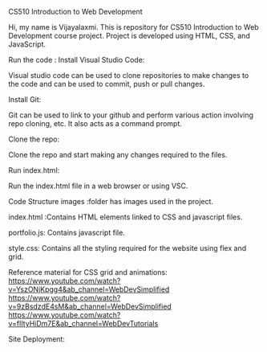 CS510 Introduction to Web Development

Hi, my name is Vijayalaxmi.
This is repository for CS510 Introduction to Web Development course project.
Project is developed using HTML, CSS, and JavaScript.

Run the code :
Install Visual Studio Code:

Visual studio code can be used to clone repositories to make changes to the code and can be used to commit, push or pull changes.

Install Git:

Git can be used to link to your github and perform various action involving repo cloning, etc. It also acts as a command prompt.

Clone the repo:

Clone the repo and start making any changes required to the files.

Run index.html:

Run the index.html file in a web browser or using VSC.

Code Structure
images :folder has images used in the project.

index.html :Contains HTML elements linked to CSS and javascript files.

portfolio.js: Contains javascript file.

style.css: Contains all the styling required for the website using flex and grid.

Reference material for CSS grid and animations:
https://www.youtube.com/watch?v=YszONjKpgg4&ab_channel=WebDevSimplified
https://www.youtube.com/watch?v=9zBsdzdE4sM&ab_channel=WebDevSimplified
https://www.youtube.com/watch?v=flItyHiDm7E&ab_channel=WebDevTutorials

Site Deployment:
